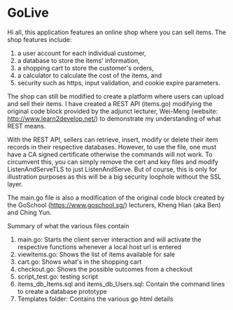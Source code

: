# GoLive

Hi all, this application features an online shop where you can sell items. 
The shop features include: 

1) a user account for each individual customer,
2) a database to store the items' information, 
3) a shopping cart to store the customer's orders, 
4) a calculator to calculate the cost of the items, and
5) security such as https, input validation, and cookie expire parameters. 

The shop can still be modified to create a platform where users can upload and sell their items. 
I have created a REST API (items.go) modifying the original code block provided by the adjunct lecturer, Wei-Meng (website: http://www.learn2develop.net/) to demonstrate my understanding of what REST means.  

With the REST API, sellers can retrieve, insert, modify or delete their item records in their respective databases. 
However, to use the file, one must have a CA signed certificate otherwise the commands will not work. 
To circumvent this, you can simply remove the cert and key files and modify ListenAndServeTLS to just ListenAndServe. 
But of course, this is only for illustration purposes as this will be a big security loophole without the SSL layer.  

The main.go file is also a modification of the original code block created by the GoSchool (https://www.goschool.sg/) lecturers, Kheng Hian (aka Ben) and Ching Yun. 

Summary of what the various files contain
1. main.go: Starts the client server interaction and will activate the respective functions whenever a local host url is entered
2. viewitems.go: Shows the list of items available for sale
3. cart.go: Shows what's in the shopping cart
4. checkout.go: Shows the possible outcomes from a checkout
5. script_test.go: testing script
6. items_db_Items.sql and items_db_Users.sql: Contain the command lines to create a database prototype
7. Templates folder: Contains the various go html details


